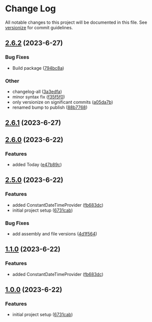 # Change Log

All notable changes to this project will be documented in this file. See [versionize](https://github.com/versionize/versionize) for commit guidelines.

<a name="2.6.2"></a>
## [2.6.2](https://www.github.com/computost/dotnet-monorepo-semver/releases/tag/v2.6.2) (2023-6-27)

### Bug Fixes

* Build package ([794bc8a](https://www.github.com/computost/dotnet-monorepo-semver/commit/794bc8ac5de1e6cbe25f2a0b2a7fd491d88d7f7a))

### Other

* changelog-all ([3a3edfa](https://www.github.com/computost/dotnet-monorepo-semver/commit/3a3edfa41a582f53873a6a0a61ffc14e20000b34))
* minor syntax fix ([f35f5f0](https://www.github.com/computost/dotnet-monorepo-semver/commit/f35f5f04006fc34f641e21608848d9daeba3c993))
* only versionize on significant commits ([a05da7b](https://www.github.com/computost/dotnet-monorepo-semver/commit/a05da7b37e4798370ba9e71cb114f4437a75265e))
* renamed bump to publish ([88b7768](https://www.github.com/computost/dotnet-monorepo-semver/commit/88b776874dd349689d2bfbc500a13c04b1225b54))

<a name="2.6.1"></a>
## [2.6.1](https://www.github.com/computost/dotnet-monorepo-semver/releases/tag/v2.6.1) (2023-6-27)

<a name="2.6.0"></a>
## [2.6.0](https://www.github.com/computost/dotnet-monorepo-semver/releases/tag/v2.6.0) (2023-6-22)

### Features

* added Today ([e47b89c](https://www.github.com/computost/dotnet-monorepo-semver/commit/e47b89c8d6257a2968584a2a5327ba31a4ab774f))

<a name="2.5.0"></a>
## [2.5.0](https://www.github.com/computost/dotnet-monorepo-semver/releases/tag/v2.5.0) (2023-6-22)

### Features

* added ConstantDateTimeProvider ([fb683dc](https://www.github.com/computost/dotnet-monorepo-semver/commit/fb683dc540cae6de5101cdfbbc5eac9f832c3105))
* initial project setup ([6731cab](https://www.github.com/computost/dotnet-monorepo-semver/commit/6731cab52ac283b894cb13bcfddbb5a3e42f6da2))

### Bug Fixes

* add assembly and file versions ([4d1f564](https://www.github.com/computost/dotnet-monorepo-semver/commit/4d1f564dad06be83d574714ddb19354e12ce972d))

<a name="1.1.0"></a>
## [1.1.0](https://www.github.com/computost/dotnet-monorepo-semver/releases/tag/v1.1.0) (2023-6-22)

### Features

* added ConstantDateTimeProvider ([fb683dc](https://www.github.com/computost/dotnet-monorepo-semver/commit/fb683dc540cae6de5101cdfbbc5eac9f832c3105))

<a name="1.0.0"></a>
## [1.0.0](https://www.github.com/computost/dotnet-monorepo-semver/releases/tag/v1.0.0) (2023-6-22)

### Features

* initial project setup ([6731cab](https://www.github.com/computost/dotnet-monorepo-semver/commit/6731cab52ac283b894cb13bcfddbb5a3e42f6da2))

